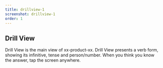 ```yaml
---
title: drillview-1
screenshot: drillview-1
order: 1
---
```

<h2>Drill View</h2>
Drill View is the main view of xx-product-xx. Drill View presents a verb form, showing its infinitive, tense and person/number. When you think you know the answer, tap the screen anywhere.